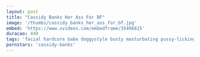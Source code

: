 ```yaml
---
layout: post
title: "Cassidy Banks Her Ass For BF"
image: '/thumbs/cassidy_banks_her_ass_for_bf.jpg'
embed: 'https://www.xvideos.com/embedframe/35496615'
duracao: 449
tags: 'facial hardcore babe doggystyle busty masturbating pussy-licking big-ass rough-sex big-tits slutty titty-fyck 720p 1080p'
pornstars: 'cassidy-banks'
---
```


